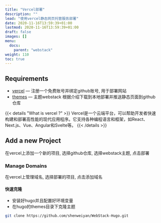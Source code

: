 ```yaml
---
title: "Vercel部署"
description: ""
lead: "使用vercel静态网页托管服务部署"
date: 2020-11-16T13:59:39+01:00
lastmod: 2020-11-16T13:59:39+01:00
draft: false
images: []
menu:
  docs:
    parent: "webstack"
weight: 110
toc: true
---
```


## Requirements

- [vercel](https://vercel.com/) — 注册一个免费账号并绑定github账号, 用于部署网站
- [themes](https://github.com/shenweiyan/WebStack-Hugo) — 主题webstack 根据介绍下载到本地部署并推送静态页面到github仓库

{{< details "What is vercel ?" >}}
Vercel是一个云端平台，可以帮助开发者快速构建和部署高性能的现代应用程序。它支持各种编程语言和框架，如React、Next.js、Vue、Angular和Svelte等。
{{< /details >}}

## Add a new Project

在vercel上添加一个新的项目, 选择github仓库, 选择webstack主题, 点击部署

### Manage Domains

在vercel上管理域名, 选择部署的项目, 点击添加域名

#### 快速克隆

- 安装好hugo并且配置好环境变量
- 在hugo的themes目录下克隆主题

```bash
git clone https://github.com/shenweiyan/WebStack-Hugo.git
```
